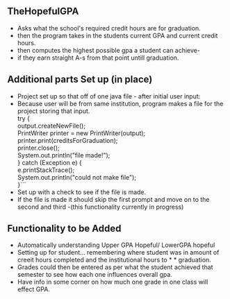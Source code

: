##    TheHopefulGPA  
* Asks what the school's required credit hours are for graduation.  
* then the program takes in the students current GPA and current credit hours.    
* then computes the highest possible gpa a student can achieve-    
* if they earn straight A-s from that point untill graduation.  
   
##    Additional parts Set up (in place)  
* Project set up so that off of one java file - after initial user input:  
* Because user will be from same institution, program makes a file for the project storing that input.    
                                                         try {  
								output.createNewFile();  
								PrintWriter printer = new PrintWriter(output);  
								printer.print(creditsForGraduation);  
								printer.close();  
								System.out.println("file made!");  
							} catch (Exception e) {  
								e.printStackTrace();  
								System.out.println("could not make file");  
							}```  
* Set up with a check to see if the file is made.  
* If the file is made it should skip the first prompt and move on to the second and third -(this functionality currently in progress)  
    
##   Functionality to be Added  
* Automatically understanding Upper GPA Hopeful/ LowerGPA hopeful  
* Setting up for student... remembering where student was in amount of creeit hours completed and the institutional hours to * * graduation.    
* Grades could then be entered as per what the student achieved that semester to see how each one influences overall gpa.  
* Have info in some corner on how much one grade in one class will effect GPA.  
